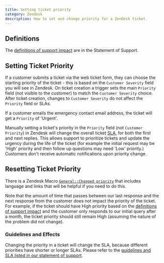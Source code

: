 ```yaml
---
title: Setting ticket priority
category: Zendesk
description: How to set and change priority for a ZenDesk ticket.
---
```


## Definitions

The [definitions of support impact](https://about.gitlab.com/support/definitions/#definitions-of-support-impact) are in the Statement of Support.

## Setting Ticket Priority

If a customer submits a ticket via the web ticket form, they can choose the starting priority of the ticket - this is based on the `Customer Severity` field you will see in Zendesk. On ticket creation a trigger sets the main `Priority` field (not visible to the customer) to match the `Customer Severity` choice. After ticket creation, changes to `Customer Severity` do not affect the `Priority` field or SLAs.

If a customer emails the emergency contact email address, the ticket will get a `Priority` of 'Urgent'.

Manually setting a ticket's priority in the `Priority` field (not `Customer Priority`) in Zendesk will change the overall ticket [SLA](/handbook/support/workflows/working-on-tickets#understanding-slas), for both the first and next replies. This allows support to prioritize tickets and update the urgency during the life of the ticket (for example the initial request may be 'High' priority and then follow up questions may need 'Low' priority.) Customers don't receive automatic notifications upon priority change.

## Resetting Ticket Priority

There is a Zendesk Macro [`General::Changed priority`](https://gitlab.com/search?utf8=%E2%9C%93&group_id=2573624&project_id=17008590&scope=&search_code=true&snippets=false&repository_ref=master&nav_source=navbar&search=id%3A+360093631494) that includes language and links that will be helpful if you need to do this.

Note that the amount of time that passes between our last response and the next response from the customer does not impact the priority of the ticket. For example, if the ticket should have High priority based on the [definitions of support impact](https://about.gitlab.com/support/definitions/#definitions-of-support-impact) and the customer only responds to our initial query after a month, the ticket priority should still remain High (assuming the nature of the problem did not change).

### Guidelines and Effects

Changing the priority in a ticket will change the SLA, because different priorities have shorter or longer SLAs. Please refer to the [guidelines and SLA listed in our statement of support](https://about.gitlab.com/support/#standard-support).
